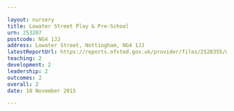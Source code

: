 ```yaml
---

layout: nursery
title: Lowater Street Play & Pre-School
urn: 253207
postcode: NG4 1JJ
address: Lowater Street, Nottingham, NG4 1JJ
latestReportUrl: https://reports.ofsted.gov.uk/provider/files/2528355/urn/253207.pdf
teaching: 2
development: 2
leadership: 2
outcomes: 2
overall: 2
date: 18 November 2015

---
```

